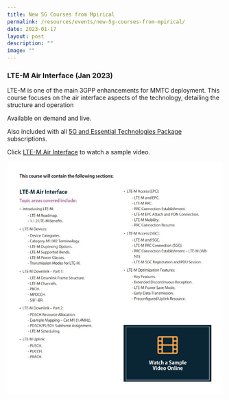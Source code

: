 ```yaml
---
title: New 5G Courses from Mpirical
permalink: /resources/events/new-5g-courses-from-mpirical/
date: 2023-01-17
layout: post
description: ""
image: ""
---
```


### LTE-M Air Interface (Jan 2023)

LTE-M is one of the main 3GPP enhancements for MMTC deployment. This course focuses on the air interface aspects of the technology, detailing the structure and operation
  
Available on demand and live.  
  
Also included with all [5G and Essential Technologies Package](https://mpirical.us18.list-manage.com/track/click?u=26e40e7f389dd271e8fbc3ac0&id=3f4b1c00a8&e=e3c50d0079) subscriptions.  
  
Click [LTE-M Air Interface](https://www.youtube.com/watch?v=XOPhzqTPt_I) to watch a sample video.

![LTE-M Course Content](/images/events/Regular%20Programmes/2023-01%20LTE-M%20Air%20Interface.jpg)